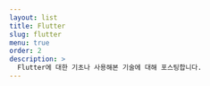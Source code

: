 ```yaml
---
layout: list
title: Flutter
slug: flutter
menu: true
order: 2
description: >
  Flutter에 대한 기초나 사용해본 기술에 대해 포스팅합니다.
---
```

